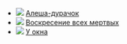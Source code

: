 * ![](/books/prose_rus_classic/Леонид%20Андреев/Алеша-дурачок.jpg) [Алеша-дурачок](/books/prose_rus_classic/Леонид%20Андреев/Алеша-дурачок)
* ![](/books/prose_rus_classic/Леонид%20Андреев/Воскресение%20всех%20мертвых.jpg) [Воскресение всех мертвых](/books/prose_rus_classic/Леонид%20Андреев/Воскресение%20всех%20мертвых)
* ![](/books/prose_rus_classic/Леонид%20Андреев/У%20окна.jpg) [У окна](/books/prose_rus_classic/Леонид%20Андреев/У%20окна)